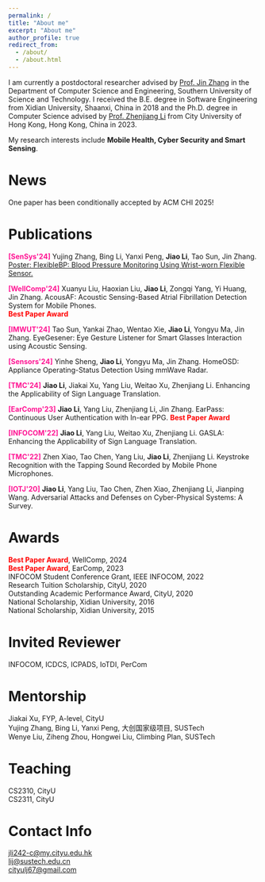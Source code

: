 ```yaml
---
permalink: /
title: "About me"
excerpt: "About me"
author_profile: true
redirect_from: 
  - /about/
  - /about.html
---
```


I am currently a postdoctoral researcher advised by [Prof. Jin Zhang](https://faculty.sustech.edu.cn/?tagid=zhangj4&iscss=1&snapid=1&orderby=date&go=1&lang=en) in the Department of Computer Science and Engineering, Southern University of Science and Technology. I received the B.E. degree in Software Engineering from Xidian University, Shaanxi, China in 2018 and the Ph.D. degree in Computer Science advised by [Prof. Zhenjiang Li](https://www.cs.cityu.edu.hk/~zhenjili/) from City University of Hong Kong, Hong Kong, China in 2023.

My research interests include **Mobile Health, Cyber Security and Smart Sensing**.

News
======
One paper has been conditionally accepted by ACM CHI 2025!

Publications
======
**<font color=DeepPink>[SenSys'24]</font>** Yujing Zhang, Bing Li, Yanxi Peng, **Jiao Li**, Tao Sun, Jin Zhang. 
[Poster: FlexibleBP: Blood Pressure Monitoring Using Wrist-worn Flexible Sensor.](https://dl.acm.org/doi/abs/10.1145/3666025.3699415)

**<font color=DeepPink>[WellComp'24]</font>** Xuanyu Liu, Haoxian Liu, **Jiao Li**, Zongqi Yang, Yi Huang, Jin Zhang.
AcousAF: Acoustic Sensing-Based Atrial Fibrillation Detection System for Mobile Phones.  
**<font color=red>Best Paper Award</font>**

**<font color=DeepPink>[IMWUT'24]</font>** Tao Sun, Yankai Zhao, Wentao Xie, **Jiao Li**, Yongyu Ma, Jin Zhang. 
EyeGesener: Eye Gesture Listener for Smart Glasses Interaction using Acoustic Sensing.

**<font color=DeepPink>[Sensors'24]</font>** Yinhe Sheng, **Jiao Li**, Yongyu Ma, Jin Zhang. HomeOSD: Appliance Operating-Status Detection Using mmWave Radar.

**<font color=DeepPink>[TMC'24]</font>** **Jiao Li**, Jiakai Xu, Yang Liu, Weitao Xu, Zhenjiang Li. Enhancing the Applicability of Sign Language Translation.

**<font color=DeepPink>[EarComp'23]</font>** **Jiao Li**, Yang Liu, Zhenjiang Li, Jin Zhang. EarPass: Continuous User Authentication with In-ear PPG.
**<font color=red>Best Paper Award</font>**

**<font color=DeepPink>[INFOCOM'22]</font>** **Jiao Li**, Yang Liu, Weitao Xu, Zhenjiang Li. GASLA: Enhancing the Applicability of Sign Language Translation.

**<font color=DeepPink>[TMC'22]</font>** Zhen Xiao, Tao Chen, Yang Liu, **Jiao Li**, Zhenjiang Li. Keystroke Recognition with the Tapping Sound Recorded by Mobile Phone Microphones. 

**<font color=DeepPink>[IOTJ'20]</font>** **Jiao Li**, Yang Liu, Tao Chen, Zhen Xiao, Zhenjiang Li, Jianping Wang. Adversarial Attacks and Defenses on Cyber-Physical Systems: A Survey.  

Awards
======
**<font color=Red>Best Paper Award</font>**, WellComp, 2024    
**<font color=Red>Best Paper Award</font>**, EarComp, 2023  
INFOCOM Student Conference Grant, IEEE INFOCOM, 2022  
Research Tuition Scholarship, CityU, 2020  
Outstanding Academic Performance Award, CityU, 2020  
National Scholarship, Xidian University, 2016  
National Scholarship, Xidian University, 2015    

Invited Reviewer
======
INFOCOM, ICDCS, ICPADS, IoTDI, PerCom

Mentorship
======
Jiakai Xu, FYP, A-level, CityU    
Yujing Zhang, Bing Li, Yanxi Peng, 大创国家级项目, SUSTech    
Wenye Liu, Ziheng Zhou, Hongwei Liu, Climbing Plan, SUSTech


Teaching
======
CS2310, CityU    
CS2311, CityU  

Contact Info
====== 
jli242-c@my.cityu.edu.hk  
lij@sustech.edu.cn  
cityulj67@gmail.com   


